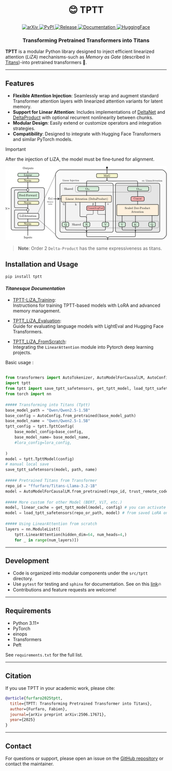 <h1 align="center"> <p>😊 TPTT</p></h1>

<p align="center">
    <a href="https://arxiv.org/abs/2506.17671">
        <img alt="arXiv" src="https://img.shields.io/badge/arXiv-tptt-blueviolet.svg">
    </a>
    <a href="https://pypi.org/project/tptt/">
        <img alt="PyPI" src="https://img.shields.io/pypi/v/tptt?color=orange">
    </a>
    <a href="https://github.com/fabienfrfr/tptt/">
        <img alt="Release" src="https://img.shields.io/github/v/release/fabienfrfr/tptt?color=brightgreen">
    </a>
    <a href="https://fabienfrfr.github.io/tptt/">
        <img alt="Documentation" src="https://img.shields.io/badge/docs-online-blue">
    </a>
    <a href="https://huggingface.co/ffurfaro">
        <img alt="HuggingFace" src="https://img.shields.io/badge/hf-ffurfaro-yellow">
    </a>
</p>

<h3 align="center">
    <p>Transforming Pretrained Transformers into Titans </p>
</h3>


**TPTT** is a modular Python library designed to inject efficient linearized attention (*LiZA*) mechanisms-such as *Memory as Gate* (described in [Titans](https://arxiv.org/abs/2501.00663))-into pretrained transformers 🤗.


---

## Features

- **Flexible Attention Injection**: Seamlessly wrap and augment standard Transformer attention layers with linearized attention variants for latent memory.
- **Support for Linear Attention**: Includes implementations of [DeltaNet](https://arxiv.org/abs/2406.06484) and [DeltaProduct](https://arxiv.org/abs/2502.10297) with optional recurrent nonlinearity between chunks.
- **Modular Design**: Easily extend or customize operators and integration strategies.
- **Compatibility**: Designed to integrate with Hugging Face Transformers and similar PyTorch models.

> [!IMPORTANT]
> After the injection of LiZA, the model must be fine‑tuned for alignment.

![overview](./docs/fig.png)

> **Note**: Order 2 `Delta-Product` has the same expressiveness as titans.


## Installation and Usage

```bash
pip install tptt
```

#### *Titanesque Documentation*

- [TPTT-LiZA_Training](./docs/liza-training.md):  
  Instructions for training TPTT-based models with LoRA and advanced memory management.

- [TPTT_LiZA_Evaluation](./docs/liza-evaluate.md):  
  Guide for evaluating language models with LightEval and Hugging Face Transformers.

- [TPTT_LiZA_FromScratch](./docs/liza-from-scratch.md):  
  Integrating the `LinearAttention` module into Pytorch deep learning projects.

Basic usage :

```python

from transformers import AutoTokenizer, AutoModelForCausalLM, AutoConfig
import tptt
from tptt import save_tptt_safetensors, get_tptt_model, load_tptt_safetensors
from torch import nn

##### Transforming into Titans (Tptt)
base_model_path = "Qwen/Qwen2.5-1.5B"
base_config = AutoConfig.from_pretrained(base_model_path)
base_model_name = "Qwen/Qwen2.5-1.5B"
tptt_config = tptt.TpttConfig(
    base_model_config=base_config,
    base_model_name= base_model_name, 
    #lora_config=lora_config,

)
model = tptt.TpttModel(config)
# manual local save
save_tptt_safetensors(model, path, name)

##### Pretrained Titans from Transformer
repo_id = "ffurfaro/Titans-Llama-3.2-1B"
model = AutoModelForCausalLM.from_pretrained(repo_id, trust_remote_code=True)

##### More custom for other Model (BERT, ViT, etc.)
model, linear_cache = get_tptt_model(model, config) # you can activate Bidirectional
model = load_tptt_safetensors(repo_or_path, model) # from saved LoRA only

##### Using LinearAttention from scratch
layers = nn.ModuleList([
    tptt.LinearAttention(hidden_dim=64, num_heads=4,)
    for _ in range(num_layers)])

```

---

## Development

- Code is organized into modular components under the `src/tptt` directory.
- Use `pytest` for testing and `sphinx` for documentation. See on this [link](https://fabienfrfr.github.io/tptt/)🔥
- Contributions and feature requests are welcome!

---

## Requirements

- Python 3.11+
- PyTorch
- einops
- Transformers
- Peft

See `requirements.txt` for the full list.

---

## Citation

If you use TPTT in your academic work, please cite:

```bibtex
@article{furfaro2025tptt,
  title={TPTT: Transforming Pretrained Transformer into Titans},
  author={Furfaro, Fabien},
  journal={arXiv preprint arXiv:2506.17671},
  year={2025}
}
```


---

## Contact

For questions or support, please open an issue on the [GitHub repository](https://github.com/fabienfrfr/tptt) or contact the maintainer.
